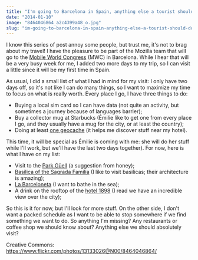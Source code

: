 ```yaml
---
title: "I'm going to Barcelona in Spain, anything else a tourist should do?"
date: "2014-01-10"
image: "8464046864_a2c4399a48_o.jpg"
slug: "im-going-to-barcelona-in-spain-anything-else-a-tourist-should-do"
---
```


I know this series of post annoy some people, but trust me, it's not to brag about my travel! I have the pleasure to be part of the Mozilla team that will go to the [Mobile World Congress](https://www.mwcbarcelona.com/ "Mobile World Congress website") (MWC) in Barcelona. While I hear that will be a very busy week for me, I added two more days to my trip, so I can visit a little since it will be my first time in Spain.

As usual, I did a small list of what I had in mind for my visit: I only have two days off, so it's not like I can do many things, so I want to maximize my time to focus on what is really worth. Every place I go, I have three things to do:

- Buying a local sim card so I can have data (not quite an activity, but sometimes a journey because of languages barrier);
- Buy a collector mug at Starbucks (Émilie like to get one from every place I go, and they usually have a mug for the city, or at least the country);
- Doing at least [one geocache](http://fred.dev/being-a-treasure-hunter-in-the-21st-century-with-geocaching/ "Being a treasure hunter in the 21st century with geocaching") (it helps me discover stuff near my hotel).

This time, it will be special as Émilie is coming with me: she will do her stuff while I'll work, but we'll have the last two days together). For now, here is what I have on my list:

- Visit to the [Park Güell](https://parkguell.barcelona/en "Park Güell website") (a suggestion from honey);
- [Basilica of the Sagrada Familia](https://sagradafamilia.org/en/home "Basilica of the Sagrada Familia website") (I like to visit basilicas; their architecture is amazing);
- [La Barceloneta](https://en.wikipedia.org/wiki/La_Barceloneta,_Barcelona "Wikipedia article of La Barceloneta") (I want to bathe in the sea);
- A drink on the rooftop of the [hotel 1898](https://www.hotel1898.com/en/ "Hotel 1898 website") (I read we have an incredible view over the city);

So this is it for now, but I'll look for more stuff. On the other side, I don't want a packed schedule as I want to be able to stop somewhere if we find something we want to do. So anything I'm missing? Any restaurants or coffee shop we should know about? Anything else we should absolutely visit?

Creative Commons: https://www.flickr.com/photos/13133026@N00/8464046864/
